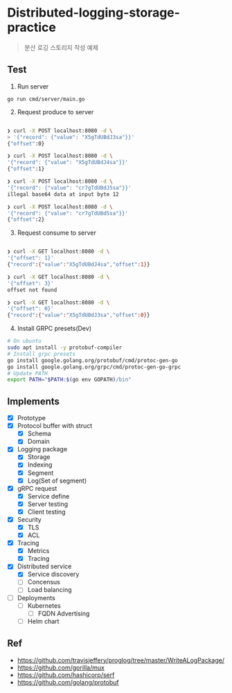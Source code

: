 # Distributed-logging-storage-practice

> 분산 로깅 스토리지 작성 예제

## Test

1. Run server

`go run cmd/server/main.go`

2. Request produce to server

```bash

❯ curl -X POST localhost:8080 -d \
> '{"record": {"value": "X5gTdUBdJ3sa"}}'
{"offset":0}

❯ curl -X POST localhost:8080 -d \
'{"record": {"value": "X5gTdUBdJ4sa"}}'
{"offset":1}

❯ curl -X POST localhost:8080 -d \
'{"record": {"value": "cr7gTdUBdJ5sa"}}'
illegal base64 data at input byte 12

❯ curl -X POST localhost:8080 -d \
'{"record": {"value": "cr7gTdUBd5sa"}}'
{"offset":2}

```

3. Request consume to server

```bash

❯ curl -X GET localhost:8080 -d \
'{"offset": 1}'
{"record":{"value":"X5gTdUBdJ4sa","offset":1}}

❯ curl -X GET localhost:8080 -d \
'{"offset": 3}'
offset not found

❯ curl -X GET localhost:8080 -d \
'{"offset": 0}'
{"record":{"value":"X5gTdUBdJ3sa","offset":0}}

```

4. Install GRPC presets(Dev)

```bash
# On ubuntu
sudo apt install -y protobuf-compiler
# Install grpc presets
go install google.golang.org/protobuf/cmd/protoc-gen-go
go install google.golang.org/grpc/cmd/protoc-gen-go-grpc
# Update PATH
export PATH="$PATH:$(go env GOPATH)/bin"
```

## Implements

- [x] Prototype
- [x] Protocol buffer with struct
  - [x] Schema
  - [x] Domain
- [x] Logging package
  - [x] Storage
  - [x] Indexing
  - [x] Segment
  - [x] Log(Set of segment)
- [x] gRPC request
  - [x] Service define
  - [x] Server testing
  - [x] Client testing
- [x] Security
  - [x] TLS
  - [x] ACL
- [x] Tracing
  - [x] Metrics
  - [x] Tracing
- [x] Distributed service
  - [x] Service discovery
  - [ ] Concensus
  - [ ] Load balancing
- [ ] Deployments
  - [ ] Kubernetes
    - [ ] FQDN Advertising
  - [ ] Helm chart

## Ref

- https://github.com/travisjeffery/proglog/tree/master/WriteALogPackage/
- https://github.com/gorilla/mux
- https://github.com/hashicorp/serf
- https://github.com/golang/protobuf
